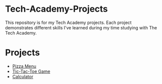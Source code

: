 # Tech-Academy-Projects

This repository is for my Tech Academy projects. Each project demonstrates different skills I've learned during my time studying with The Tech Academy.

# Projects

- [Pizza Menu](Javascript/todo_app/index.html)
- [Tic-Tac-Toe Game](https://github.com/samsyharath/JavaScript-Projects/tree/65bedc917d35f218266d2b53935c48f4b32465bf/TicTacToe)
- [Calculator](https://github.com/samsyharath/JavaScript-Projects/blob/65bedc917d35f218266d2b53935c48f4b32465bf/Pizza_Project/Pizza.html)
